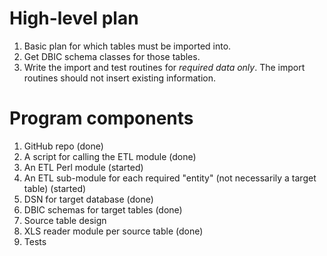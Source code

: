 # High-level plan

1. Basic plan for which tables must be imported into.
1. Get DBIC schema classes for those tables.
1. Write the import and test routines for _required data only_. The import routines should not insert existing information.

# Program components

1. GitHub repo (done)
1. A script for calling the ETL module (done)
1. An ETL Perl module (started)
1. An ETL sub-module for each required "entity" (not necessarily a target table) (started)
1. DSN for target database (done)
1. DBIC schemas for target tables (done)
1. Source table design
1. XLS reader module per source table (done)
1. Tests
